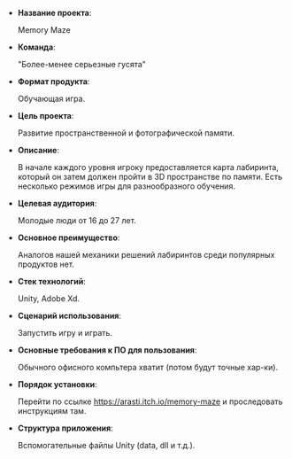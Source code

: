 * **Название проекта**:

    Memory Maze
* **Команда**:

    "Более-менее серьезные гусята"
* **Формат продукта**:

    Обучающая игра.
* **Цель проекта**:

    Развитие пространственной и фотографической памяти.
* **Описание**:

    В начале каждого уровня игроку предоставляется карта лабиринта, который он затем должен пройти в 3D пространстве по памяти. Есть несколько режимов игры для разнообразного обучения.
    
* **Целевая аудитория**:

    Молодые люди от 16 до 27 лет.
* **Основное преимущество**:

    Аналогов нашей механики решений лабиринтов среди популярных продуктов нет.
* **Стек технологий**:

    Unity, Adobe Xd.
* **Сценарий использования**:

    Запустить игру и играть.
    
* **Основные требования к ПО для пользования**:

    Обычного офисного компьтера хватит (потом будут точные хар-ки).
* **Порядок установки**:

    Перейти по ссылке https://arasti.itch.io/memory-maze и проследовать инструкциям там.
* **Структура приложения**:

    Вспомогательные файлы Unity (data, dll и т.д.).
